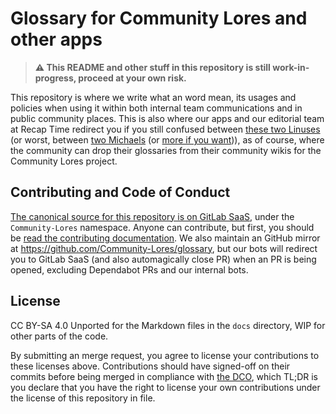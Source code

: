 # Glossary for Community Lores and other apps

> **:warning: This README and other stuff in this repository is still work-in-progress, proceed at your own risk.**

This repository is where we write what an word mean, its usages and policies when using it within both internal team communications and
in public community places. This is also where our apps and our editorial team at Recap Time redirect you if you still confused between [these two Linuses][git-diff-lttstore]
(or worst, between [two Michaels][hey-vsauce-gildedguy-here] (or [more if you want][so-many-michaels-here])), as of course, where the community can drop
their glossaries from their community wikis for the Community Lores project.

## Contributing and Code of Conduct

[The canonical source for this repository is on GitLab SaaS][gitlab-saas-repo], under the `Community-Lores` namespace. Anyone can contribute, but first,
you should be [read the contributing documentation](CONTRIBUTING.md). We also maintain an GitHub mirror at <https://github.com/Community-Lores/glossary>,
but our bots will redirect you to GitLab SaaS (and also automagically close PR) when an PR is being opened, excluding Dependabot PRs and our internal bots.

## License

CC BY-SA 4.0 Unported for the Markdown files in the `docs` directory, WIP for other parts of the code.

By submitting an merge request, you agree to license your contributions to these licenses above. Contributions should have signed-off on their commits
before being merged in compliance with [the DCO](https://developercertificate.org/), which TL;DR is you declare that you have the right to license your
own contributions under the license of this repository in file.

<!-- ### LINKS AND FOOTNOTES GO BELOW - LINKS AND FOOTNOTES GO BELOW ### -->

<!-- These paths below are usually cursed git-diff sections we ever made. -->
[git-diff-lttstore]: ./docs/concepts/git-diff/linus-sebastian-vs-linus-torvalds.md
[hey-vsauce-gildedguy-here]: ./docs/concepts/git-diff/hey-vsauce-gildedguy-here.md
[so-many-michaels-here]: ./docs/lexicons/disambiguations/names/michael.md

[gitlab-saas-repo]: https://gitlab.com/Community-Lores/glossary
<!-- ### LINKS AND FOOTNOTES GO ABOVE - LINKS AND FOOTNOTES GO ABOVE ### -->
